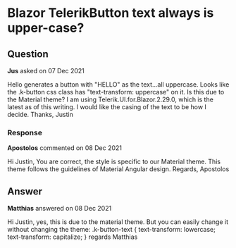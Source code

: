 # Blazor TelerikButton text always is upper-case?

## Question

**Jus** asked on 07 Dec 2021

<TelerikButton>Hello</TelerikButton> generates a button with "HELLO" as the text...all uppercase. Looks like the .k-button css class has "text-transform: uppercase" on it. Is this due to the Material theme? I am using Telerik.UI.for.Blazor.2.29.0, which is the latest as of this writing. I would like the casing of the text to be how I decide. Thanks, Justin

### Response

**Apostolos** commented on 08 Dec 2021

Hi Justin, You are correct, the style is specific to our Material theme. This theme follows the guidelines of Material Angular design. Regards, Apostolos

## Answer

**Matthias** answered on 08 Dec 2021

Hi Justin, yes, this is due to the material theme. But you can easily change it without changing the theme: .k-button-text { text-transform: lowercase; text-transform: capitalize;
} regards Matthias
